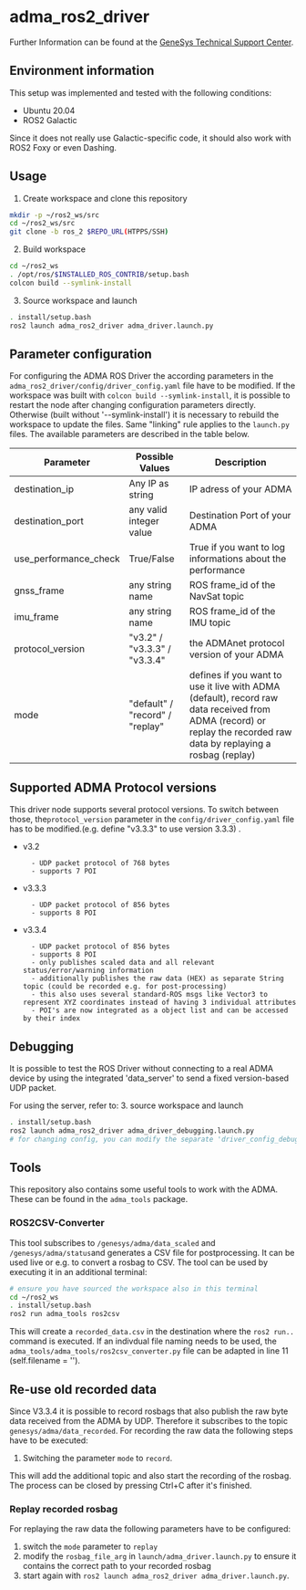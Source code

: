# adma_ros2_driver
Further Information can be found at the [GeneSys Technical Support Center](https://genesys-offenburg.de/support-center/). 

## Environment information
This setup was implemented and tested with the following conditions:
- Ubuntu 20.04
- ROS2 Galactic

Since it does not really use Galactic-specific code, it should also work with ROS2 Foxy or even Dashing.

## Usage
1. Create workspace and clone this repository
```bash
mkdir -p ~/ros2_ws/src
cd ~/ros2_ws/src
git clone -b ros_2 $REPO_URL(HTPPS/SSH)
```

2. Build workspace
```bash
cd ~/ros2_ws
. /opt/ros/$INSTALLED_ROS_CONTRIB/setup.bash
colcon build --symlink-install
```

3. Source workspace and launch
```bash
. install/setup.bash
ros2 launch adma_ros2_driver adma_driver.launch.py
```

## Parameter configuration
For configuring the ADMA ROS Driver the according parameters in the `adma_ros2_driver/config/driver_config.yaml` file have to be modified.
If the workspace was built with `colcon build --symlink-install`, it is possible to restart the node after changing configuration parameters directly. Otherwise (built without '--symlink-install') it is necessary to rebuild the workspace to update the files. 
Same "linking" rule applies to the `launch.py` files. The available parameters are described in the table below.

| Parameter | Possible Values | Description|
|---|---|---|
| destination_ip | Any IP as string | IP adress of your ADMA |
| destination_port | any valid integer value | Destination Port of your ADMA |
| use_performance_check | True/False | True if you want to log informations about the performance |
| gnss_frame | any string name | ROS frame_id of the NavSat topic |
| imu_frame | any string name | ROS frame_id of the IMU topic |
| protocol_version | "v3.2" / "v3.3.3" / "v3.3.4" | the ADMAnet protocol version of your ADMA |
| mode | "default" / "record" / "replay" | defines if you want to use it live with ADMA (default), record raw data received from ADMA (record) or replay the recorded raw data by replaying a rosbag (replay) |

## Supported ADMA Protocol versions
This driver node supports several protocol versions.
To switch between those, the`protocol_version` parameter in the `config/driver_config.yaml` file has to be modified.(e.g. define "v3.3.3"  to use version 3.3.3) .
* v3.2

        - UDP packet protocol of 768 bytes
        - supports 7 POI
- v3.3.3

        - UDP packet protocol of 856 bytes
        - supports 8 POI
- v3.3.4

        - UDP packet protocol of 856 bytes
        - supports 8 POI
        - only publishes scaled data and all relevant status/error/warning information
        - additionally publishes the raw data (HEX) as separate String topic (could be recorded e.g. for post-processing)
        - this also uses several standard-ROS msgs like Vector3 to represent XYZ coordinates instead of having 3 individual attributes
        - POI's are now integrated as a object list and can be accessed by their index 

## Debugging
It is possible to test the ROS Driver without connecting to a real ADMA device by
using the integrated 'data_server' to send a fixed version-based UDP packet.

For using the server, refer to:
3. source workspace and launch
```bash
. install/setup.bash
ros2 launch adma_ros2_driver adma_driver_debugging.launch.py
# for changing config, you can modify the separate 'driver_config_debug.yaml' file
```

## Tools
This repository also contains some useful tools to work with the ADMA.
These can be found in the `adma_tools` package.

### ROS2CSV-Converter
This tool subscribes to `/genesys/adma/data_scaled` and `/genesys/adma/status`and generates a CSV file for postprocessing. It can be used live or e.g. to convert a rosbag to CSV. 
The tool can be used by executing it in an additional terminal:

```bash
# ensure you have sourced the workspace also in this terminal
cd ~/ros2_ws
. install/setup.bash
ros2 run adma_tools ros2csv
```

This will create a `recorded_data.csv` in the destination where the `ros2 run..` command is executed.
If an indivdual file naming needs to be used, the `adma_tools/adma_tools/ros2csv_converter.py` file can be adapted in line 11 (self.filename = '').

## Re-use old recorded data

Since V3.3.4 it is possible to record rosbags that also publish the raw byte data received from the ADMA by UDP. Therefore it subscribes to the topic `genesys/adma/data_recorded`. For recording the raw data the following steps have to be executed:

1. Switching the parameter `mode` to `record`.

This will add the additional topic and also start the recording of the rosbag. The process can be closed by pressing Ctrl+C after it's finished. 

### Replay recorded rosbag
For replaying the raw data the following parameters have to be configured:
1. switch the `mode` parameter to `replay`
2. modify the `rosbag_file_arg` in `launch/adma_driver.launch.py` to ensure it contains the correct path to your recorded rosbag
3. start again with `ros2 launch adma_ros2_driver adma_driver.launch.py`.